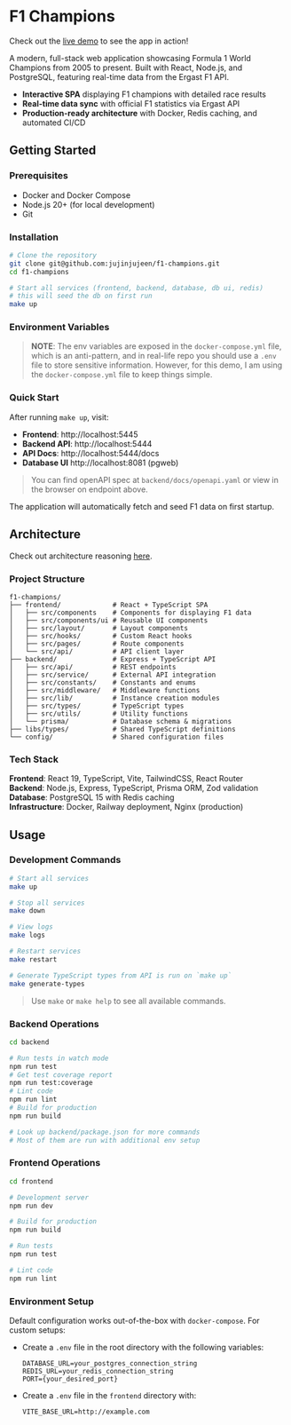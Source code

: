 # F1 Champions

Check out the [live demo](https://humorous-learning-production.up.railway.app/) to see the app in action!

A modern, full-stack web application showcasing Formula 1 World Champions from 2005 to present. Built with React, Node.js, and PostgreSQL, featuring real-time data from the Ergast F1 API.

- **Interactive SPA** displaying F1 champions with detailed race results
- **Real-time data sync** with official F1 statistics via Ergast API  
- **Production-ready architecture** with Docker, Redis caching, and automated CI/CD

## Getting Started

### Prerequisites
- Docker and Docker Compose
- Node.js 20+ (for local development)
- Git

### Installation
```bash
# Clone the repository
git clone git@github.com:jujinjujeen/f1-champions.git
cd f1-champions

# Start all services (frontend, backend, database, db ui, redis)
# this will seed the db on first run
make up
```

### Environment Variables

> **NOTE**: The env variables are exposed in the `docker-compose.yml` file, which is an anti-pattern, and in real-life repo you should use a `.env` file to store sensitive information. However, for this demo, I am using the `docker-compose.yml` file to keep things simple.

### Quick Start
After running `make up`, visit:
- **Frontend**: http://localhost:5445
- **Backend API**: http://localhost:5444
- **API Docs**: http://localhost:5444/docs
- **Database UI** http://localhost:8081 (pgweb)

> You can find openAPI spec at `backend/docs/openapi.yaml` or view in the browser on endpoint above.

The application will automatically fetch and seed F1 data on first startup.

## Architecture

Check out architecture reasoning [here](ARCHITECTURE.md).

### Project Structure
```
f1-champions/
├── frontend/             # React + TypeScript SPA
│   ├── src/components    # Components for displaying F1 data
│   ├── src/components/ui # Reusable UI components
│   ├── src/layout/       # Layout components
│   ├── src/hooks/        # Custom React hooks
│   ├── src/pages/        # Route components
│   └── src/api/          # API client layer
├── backend/              # Express + TypeScript API
│   ├── src/api/          # REST endpoints
│   ├── src/service/      # External API integration
│   ├── src/constants/    # Constants and enums
│   ├── src/middleware/   # Middleware functions
│   ├── src/lib/          # Instance creation modules
│   ├── src/types/        # TypeScript types
│   ├── src/utils/        # Utility functions
│   └── prisma/           # Database schema & migrations
├── libs/types/           # Shared TypeScript definitions
└── config/               # Shared configuration files
```

### Tech Stack

**Frontend**: React 19, TypeScript, Vite, TailwindCSS, React Router  
**Backend**: Node.js, Express, TypeScript, Prisma ORM, Zod validation  
**Database**: PostgreSQL 15 with Redis caching  
**Infrastructure**: Docker, Railway deployment, Nginx (production)

## Usage

### Development Commands
```bash
# Start all services
make up

# Stop all services  
make down

# View logs
make logs

# Restart services
make restart

# Generate TypeScript types from API is run on `make up`
make generate-types
```

> Use `make` or `make help` to see all available commands.

### Backend Operations

```bash
cd backend

# Run tests in watch mode
npm run test
# Get test coverage report
npm run test:coverage
# Lint code
npm run lint
# Build for production
npm run build

# Look up backend/package.json for more commands
# Most of them are run with additional env setup
```

### Frontend Operations
```bash
cd frontend

# Development server
npm run dev

# Build for production
npm run build

# Run tests
npm run test

# Lint code
npm run lint
```

### Environment Setup
Default configuration works out-of-the-box with `docker-compose`. For custom setups:

- Create a `.env` file in the root directory with the following variables:
  ```env
  DATABASE_URL=your_postgres_connection_string
  REDIS_URL=your_redis_connection_string
  PORT={your_desired_port}
  ```
- Create a `.env` file in the `frontend` directory with:
  ```env
  VITE_BASE_URL=http://example.com
  ```
